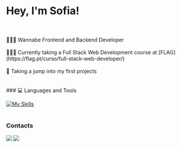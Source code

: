 # Hey, I'm Sofia!
<br/>
<br/>
👩🏻‍💻 Wannabe Frontend and Backend Developer<br/>
<br/>
👩🏻‍🎓 Currently taking a Full Stack Web Development course at [FLAG](https://flag.pt/curso/full-stack-web-developer/)<br/>
<br/>
💭 Taking a jump into my first projects<br/>
<br/>
<br/>
### 💻 Languages and Tools

[![My Skills](https://skillicons.dev/icons?i=js,html,css,sass,visualstudio,r,figma&theme=light)](https://skillicons.dev)
<br/>
<br/>
### Contacts 

<a href="mailto:sofia.oliveira57.so@gmail.com">
  <img align="left" src="https://img.shields.io/badge/Gmail-D14836?style=for-the-badge&logo=gmail&logoColor=white">
</a>

<a href="https://www.linkedin.com/in/sofia-oliveira-391a63151/">
  <img align="left" src="https://img.shields.io/badge/LinkedIn-0077B5?style=for-the-badge&logo=linkedin&logoColor=white">
</a>
